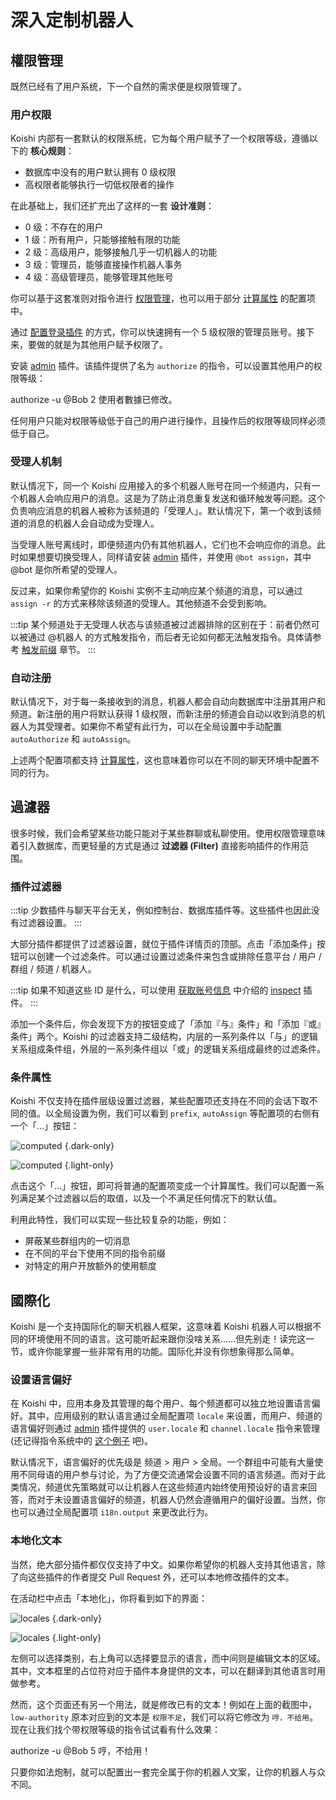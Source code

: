 # 深入定制机器人

## 權限管理

既然已经有了用户系统，下一个自然的需求便是权限管理了。

### 用户权限

Koishi 内部有一套默认的权限系统，它为每个用户赋予了一个权限等级，遵循以下的 **核心规则**：

- 数据库中没有的用户默认拥有 0 级权限
- 高权限者能够执行一切低权限者的操作

在此基础上，我们还扩充出了这样的一套 **设计准则**：

- 0 级：不存在的用户
- 1 级：所有用户，只能够接触有限的功能
- 2 级：高级用户，能够接触几乎一切机器人的功能
- 3 级：管理员，能够直接操作机器人事务
- 4 级：高级管理员，能够管理其他账号

你可以基于这套准则对指令进行 [权限管理](./command.md#权限管理)，也可以用于部分 [计算属性](#计算属性) 的配置项中。

通过 [配置登录插件](./platform.md#配置登录插件) 的方式，你可以快速拥有一个 5 级权限的管理员账号。接下来，要做的就是为其他用户赋予权限了。

安装 [admin](../../plugins/common/admin.md) 插件。该插件提供了名为 `authorize` 的指令，可以设置其他用户的权限等级：

<chat-panel>
<chat-message nickname="Alice">authorize -u @Bob 2</chat-message>
<chat-message nickname="Koishi">使用者數據已修改。</chat-message>
</chat-panel>

任何用户只能对权限等级低于自己的用户进行操作，且操作后的权限等级同样必须低于自己。

### 受理人机制

默认情况下，同一个 Koishi 应用接入的多个机器人账号在同一个频道内，只有一个机器人会响应用户的消息。这是为了防止消息重复发送和循环触发等问题。这个负责响应消息的机器人被称为该频道的「受理人」。默认情况下，第一个收到该频道的消息的机器人会自动成为受理人。

当受理人账号离线时，即便频道内仍有其他机器人，它们也不会响应你的消息。此时如果想要切换受理人，同样请安装 [admin](../../plugins/common/admin.md) 插件，并使用 `@bot assign`，其中 @bot 是你所希望的受理人。

反过来，如果你希望你的 Koishi 实例不主动响应某个频道的消息，可以通过 `assign -r` 的方式来移除该频道的受理人。其他频道不会受到影响。

:::tip
某个频道处于无受理人状态与该频道被过滤器排除的区别在于：前者仍然可以被通过 @机器人 的方式触发指令，而后者无论如何都无法触发指令。具体请参考 [触发前缀](./command.md#触发前缀) 章节。
:::

### 自动注册

默认情况下，对于每一条接收到的消息，机器人都会自动向数据库中注册其用户和频道。新注册的用户将默认获得 1 级权限，而新注册的频道会自动以收到消息的机器人为其受理者。如果你不希望有此行为，可以在全局设置中手动配置 `autoAuthorize` 和 `autoAssign`。

上述两个配置项都支持 [计算属性](#计算属性)，这也意味着你可以在不同的聊天环境中配置不同的行为。

## 過濾器

很多时候，我们会希望某些功能只能对于某些群聊或私聊使用。使用权限管理意味着引入数据库，而更轻量的方式是通过 **过滤器 (Filter)** 直接影响插件的作用范围。

### 插件过滤器

:::tip
少数插件与聊天平台无关，例如控制台、数据库插件等。这些插件也因此没有过滤器设置。
:::

大部分插件都提供了过滤器设置，就位于插件详情页的顶部。点击「添加条件」按钮可以创建一个过滤条件。可以通过设置过滤条件来包含或排除任意平台 / 用户 / 群组 / 频道 / 机器人。

:::tip
如果不知道这些 ID 是什么，可以使用 [获取账号信息](./platform.md#获取账号信息) 中介绍的 [inspect](../../plugins/common/inspect.md) 插件。
:::

添加一个条件后，你会发现下方的按钮变成了「添加『与』条件」和「添加『或』条件」两个。Koishi 的过滤器支持二级结构，内层的一系列条件以「与」的逻辑关系组成条件组，外层的一系列条件组以「或」的逻辑关系组成最终的过滤条件。

### 条件属性

Koishi 不仅支持在插件层级设置过滤器，某些配置项还支持在不同的会话下取不同的值。以全局设置为例，我们可以看到 `prefix`, `autoAssign` 等配置项的右侧有一个「…」按钮：

![computed](/manual/console/computed.dark.webp) {.dark-only}

![computed](/manual/console/computed.light.webp) {.light-only}

点击这个「…」按钮，即可将普通的配置项变成一个计算属性。我们可以配置一系列满足某个过滤器以后的取值，以及一个不满足任何情况下的默认值。

利用此特性，我们可以实现一些比较复杂的功能，例如：

- 屏蔽某些群组内的一切消息
- 在不同的平台下使用不同的指令前缀
- 对特定的用户开放额外的使用额度

## 國際化

Koishi 是一个支持国际化的聊天机器人框架，这意味着 Koishi 机器人可以根据不同的环境使用不同的语言。这可能听起来跟你没啥关系……但先别走！读完这一节，或许你能掌握一些非常有用的功能。国际化并没有你想象得那么简单。

### 设置语言偏好

在 Koishi 中，应用本身及其管理的每个用户、每个频道都可以独立地设置语言偏好。其中，应用级别的默认语言通过全局配置项 `locale` 来设置，而用户、频道的语言偏好则通过 [admin](../../plugins/common/admin.md) 插件提供的 `user.locale` 和 `channel.locale` 指令来管理 (还记得指令系统中的 [这个例子](./command.md#子指令) 吧)。

默认情况下，语言偏好的优先级是 频道 > 用户 > 全局。一个群组中可能有大量使用不同母语的用户参与讨论，为了方便交流通常会设置不同的语言频道。而对于此类情况，频道优先策略就可以让机器人在这些频道内始终使用预设好的语言来回答，而对于未设置语言偏好的频道，机器人仍然会遵循用户的偏好设置。当然，你也可以通过全局配置项 `i18n.output` 来更改此行为。

### 本地化文本

当然，绝大部分插件都仅仅支持了中文。如果你希望你的机器人支持其他语言，除了向这些插件的作者提交 Pull Request 外，还可以本地修改插件的文本。

在活动栏中点击「本地化」，你将看到如下的界面：

![locales](/manual/console/locales.dark.webp) {.dark-only}

![locales](/manual/console/locales.light.webp) {.light-only}

左侧可以选择类别，右上角可以选择要显示的语言，而中间则是编辑文本的区域。其中，文本框里的占位符对应于插件本身提供的文本，可以在翻译到其他语言时用做参考。

然而，这个页面还有另一个用法，就是修改已有的文本！例如在上面的截图中，`low-authority` 原本对应到的文本是 `权限不足`，我们可以将它修改为 `哼，不给用`。现在让我们找个带权限等级的指令试试看有什么效果：

<chat-panel>
<chat-message nickname="Alice">authorize -u @Bob 5</chat-message>
<chat-message nickname="Koishi">哼，不给用！</chat-message>
</chat-panel>

只要你如法炮制，就可以配置出一套完全属于你的机器人文案，让你的机器人与众不同。
